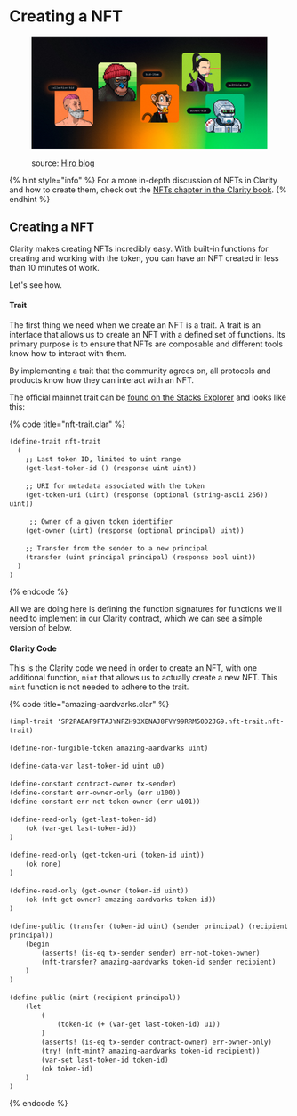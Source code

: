 # Creating a NFT

<figure><img src="../.gitbook/assets/image (1).png" alt=""><figcaption><p>source: <a href="https://www.hiro.so/blog/breaking-down-an-order-book-contract-for-nft-marketplaces">Hiro blog</a></p></figcaption></figure>

{% hint style="info" %}
For a more in-depth discussion of NFTs in Clarity and how to create them, check out the [NFTs chapter in the Clarity book](https://book.clarity-lang.org/ch10-01-sip009-nft-standard.html).
{% endhint %}

## Creating a NFT

Clarity makes creating NFTs incredibly easy. With built-in functions for creating and working with the token, you can have an NFT created in less than 10 minutes of work.

Let's see how.

#### Trait

The first thing we need when we create an NFT is a trait. A trait is an interface that allows us to create an NFT with a defined set of functions. Its primary purpose is to ensure that NFTs are composable and different tools know how to interact with them.

By implementing a trait that the community agrees on, all protocols and products know how they can interact with an NFT.

The official mainnet trait can be [found on the Stacks Explorer](https://explorer.stacks.co/txid/0x80eb693e5e2a9928094792080b7f6d69d66ea9cc881bc465e8d9c5c621bd4d07?chain=mainnet) and looks like this:

{% code title="nft-trait.clar" %}
```clarity
(define-trait nft-trait
  (
    ;; Last token ID, limited to uint range
    (get-last-token-id () (response uint uint))

    ;; URI for metadata associated with the token
    (get-token-uri (uint) (response (optional (string-ascii 256)) uint))

     ;; Owner of a given token identifier
    (get-owner (uint) (response (optional principal) uint))

    ;; Transfer from the sender to a new principal
    (transfer (uint principal principal) (response bool uint))
  )
)
```
{% endcode %}

All we are doing here is defining the function signatures for functions we'll need to implement in our Clarity contract, which we can see a simple version of below.

#### Clarity Code

This is the Clarity code we need in order to create an NFT, with one additional function, `mint` that allows us to actually create a new NFT. This `mint` function is not needed to adhere to the trait.

{% code title="amazing-aardvarks.clar" %}
```clarity
(impl-trait 'SP2PABAF9FTAJYNFZH93XENAJ8FVY99RRM50D2JG9.nft-trait.nft-trait)

(define-non-fungible-token amazing-aardvarks uint)

(define-data-var last-token-id uint u0)

(define-constant contract-owner tx-sender)
(define-constant err-owner-only (err u100))
(define-constant err-not-token-owner (err u101))

(define-read-only (get-last-token-id)
    (ok (var-get last-token-id))
)

(define-read-only (get-token-uri (token-id uint))
    (ok none)
)

(define-read-only (get-owner (token-id uint))
    (ok (nft-get-owner? amazing-aardvarks token-id))
)

(define-public (transfer (token-id uint) (sender principal) (recipient principal))
    (begin
        (asserts! (is-eq tx-sender sender) err-not-token-owner)
        (nft-transfer? amazing-aardvarks token-id sender recipient)
    )
)

(define-public (mint (recipient principal))
    (let
        (
            (token-id (+ (var-get last-token-id) u1))
        )
        (asserts! (is-eq tx-sender contract-owner) err-owner-only)
        (try! (nft-mint? amazing-aardvarks token-id recipient))
        (var-set last-token-id token-id)
        (ok token-id)
    )
)
```
{% endcode %}
